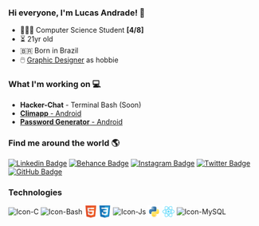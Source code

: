 ### Hi everyone, I'm Lucas Andrade! 👋

- 👨🏻‍💻 Computer Science Student **[4/8]**
- ⏳ 21yr old
- 🇧🇷 Born in Brazil
- 🖱️ [Graphic Designer](https://www.behance.net/lucasomarandradeleal) as hobbie

### What I'm working on 💻
- **Hacker-Chat** - Terminal Bash (Soon)
- [**Climapp** - Android](https://github.com/lucasoal/app-climapp)
- [**Password Generator** - Android](https://github.com/lucasoal/app-password-generator)

### Find me around the world 🌎
[![Linkedin Badge](https://img.shields.io/badge/-Linkedin-ffac33?=flat-circle&labelColor=black&logo=linkedin&logoColor=ffac33&link=https://www.linkedin.com/in/lucasomarandradeleal/)](https://www.linkedin.com/in/lucasomarandradeleal/) [![Behance Badge](https://img.shields.io/badge/-Behance-ffac33?=flat-circle&labelColor=black&logo=behance&logoColor=ffac33&link=https://www.behance.net/lucasomarandradeleal)](https://www.behance.net/lucasomarandradeleal)
[![Instagram Badge](https://img.shields.io/badge/-Instagram-ffac33?style=flat-circle&labelColor=black&logo=Instagram&logoColor=ffac33&link=https://www.instagram.com/lucas_oal)](https://www.instagram.com/lucas_oal/) [![Twitter Badge](https://img.shields.io/badge/-Twitter-ffac33?style=flat-circle&labelColor=black&logo=Twitter&logoColor=ffac33&link=https://www.twitter.com/lucas_oal)](https://twitter.com/lucas_oal)
[![GitHub Badge](https://img.shields.io/badge/-GitHub-ffac33?style=flat-circle&labelColor=black&logo=GitHub&logoColor=ffac33&link=https://www.github.com/lucasoal)](https://github.com/lucasoal)

### Technologies
<div>
  <img align="center" alt="Icon-C" height="25" src="https://cdn.jsdelivr.net/gh/devicons/devicon/icons/c/c-plain.svg">
  <img align="center" alt="Icon-Bash" height="25" src="https://cdn.jsdelivr.net/gh/devicons/devicon/icons/bash/bash-plain.svg">
  <img align="center" alt="Icon-HTML" height="25" src="https://raw.githubusercontent.com/devicons/devicon/master/icons/html5/html5-original.svg">
  <img align="center" alt="Icon-CSS" height="25" src="https://raw.githubusercontent.com/devicons/devicon/master/icons/css3/css3-original.svg">
  <img align="center" alt="Icon-Js" height="25" src="https://cdn.jsdelivr.net/gh/devicons/devicon/icons/javascript/javascript-original.svg">
  <img align="center" alt="Icon-Python" height="25" src="https://raw.githubusercontent.com/devicons/devicon/master/icons/python/python-original.svg">
  <img align="center" alt="Icon-React" height="25" src="https://raw.githubusercontent.com/devicons/devicon/master/icons/react/react-original.svg">
  <img align="center" alt="Icon-MySQL" height="25" src="https://cdn.jsdelivr.net/gh/devicons/devicon/icons/mysql/mysql-plain.svg">
</div>
